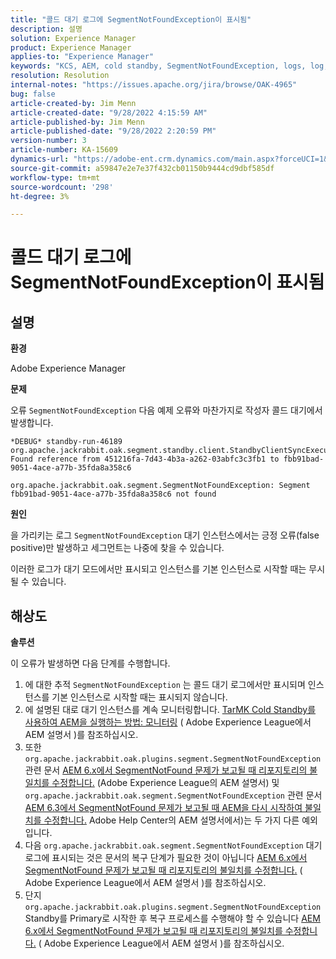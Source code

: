 ```yaml
---
title: "콜드 대기 로그에 SegmentNotFoundException이 표시됨"
description: 설명
solution: Experience Manager
product: Experience Manager
applies-to: "Experience Manager"
keywords: "KCS, AEM, cold standby, SegmentNotFoundException, logs, log, Adobe Experience Manager"
resolution: Resolution
internal-notes: "https://issues.apache.org/jira/browse/OAK-4965"
bug: false
article-created-by: Jim Menn
article-created-date: "9/28/2022 4:15:59 AM"
article-published-by: Jim Menn
article-published-date: "9/28/2022 2:20:59 PM"
version-number: 3
article-number: KA-15609
dynamics-url: "https://adobe-ent.crm.dynamics.com/main.aspx?forceUCI=1&pagetype=entityrecord&etn=knowledgearticle&id=5941513c-e43e-ed11-9db1-0022480866ad"
source-git-commit: a59847e2e7e37f432cb01150b9444cd9dbf585df
workflow-type: tm+mt
source-wordcount: '298'
ht-degree: 3%

---
```


# 콜드 대기 로그에 SegmentNotFoundException이 표시됨

## 설명

<b>환경</b>

Adobe Experience Manager

<b>문제</b>

오류 `SegmentNotFoundException` 다음 예제 오류와 마찬가지로 작성자 콜드 대기에서 발생합니다.

```
*DEBUG* standby-run-46189 org.apache.jackrabbit.oak.segment.standby.client.StandbyClientSyncExecution Found reference from 451216fa-7d43-4b3a-a262-03abfc3c3fb1 to fbb91bad-9051-4ace-a77b-35fda8a358c6

org.apache.jackrabbit.oak.segment.SegmentNotFoundException: Segment fbb91bad-9051-4ace-a77b-35fda8a358c6 not found
```

<b>원인</b>

을 가리키는 로그 `SegmentNotFoundException` 대기 인스턴스에서는 긍정 오류(false positive)만 발생하고 세그먼트는 나중에 찾을 수 있습니다.

이러한 로그가 대기 모드에서만 표시되고 인스턴스를 기본 인스턴스로 시작할 때는 무시될 수 있습니다.

## 해상도

<b>솔루션</b>

이 오류가 발생하면 다음 단계를 수행합니다.

1. 에 대한 추적 `SegmentNotFoundException` 는 콜드 대기 로그에서만 표시되며 인스턴스를 기본 인스턴스로 시작할 때는 표시되지 않습니다.
1. 에 설명된 대로 대기 인스턴스를 계속 모니터링합니다. [TarMK Cold Standby를 사용하여 AEM을 실행하는 방법: 모니터링](https://docs.adobe.com/content/help/en/experience-manager-65/deploying/deploying/tarmk-cold-standby.html#monitoring) ( Adobe Experience League에서 AEM 설명서 )를 참조하십시오.
1. 또한 `org.apache.jackrabbit.oak.plugins.segment.SegmentNotFoundException` 관련 문서 [AEM 6.x에서 SegmentNotFound 문제가 보고될 때 리포지토리의 불일치를 수정합니다.](https://helpx.adobe.com/experience-manager/kb/fix-inconsistencies-in-the-repository-when-segmentnotfound-issue.html) (Adobe Experience League의 AEM 설명서) 및 `org.apache.jackrabbit.oak.segment.SegmentNotFoundException` 관련 문서 [AEM 6.3에서 SegmentNotFound 문제가 보고될 때 AEM을 다시 시작하여 불일치를 수정합니다.](https://helpx.adobe.com/au/experience-manager/kb/fix-inconsistencies-by-restarting-AEM-when-segmentNotFound-issue-is-reported-in-AEM.html) Adobe Help Center의 AEM 설명서에서)는 두 가지 다른 예외입니다.
1. 다음 `org.apache.jackrabbit.oak.segment.SegmentNotFoundException` 대기 로그에 표시되는 것은 문서의 복구 단계가 필요한 것이 아닙니다 [AEM 6.x에서 SegmentNotFound 문제가 보고될 때 리포지토리의 불일치를 수정합니다.](https://helpx.adobe.com/experience-manager/kb/fix-inconsistencies-in-the-repository-when-segmentnotfound-issue.html) ( Adobe Experience League에서 AEM 설명서 )를 참조하십시오.
1. 단지 `org.apache.jackrabbit.oak.plugins.segment.SegmentNotFoundException` Standby를 Primary로 시작한 후 복구 프로세스를 수행해야 할 수 있습니다 [AEM 6.x에서 SegmentNotFound 문제가 보고될 때 리포지토리의 불일치를 수정합니다.](https://helpx.adobe.com/experience-manager/kb/fix-inconsistencies-in-the-repository-when-segmentnotfound-issue.html) ( Adobe Experience League에서 AEM 설명서 )를 참조하십시오.
